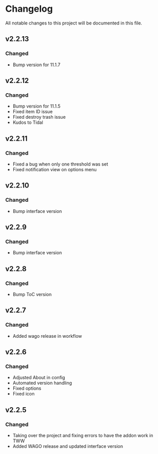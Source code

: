 # Changelog
All notable changes to this project will be documented in this file.

## v2.2.13
### Changed
- Bump version for 11.1.7

## v2.2.12
### Changed
- Bump version for 11.1.5
- Fixed item ID issue
- Fixed destroy trash issue
- Kudos to Tidal

## v2.2.11
### Changed
- Fixed a bug when only one threshold was set
- Fixed notification view on options menu

## v2.2.10
### Changed
- Bump interface version

## v2.2.9
### Changed
- Bump interface version

## v2.2.8
### Changed
- Bump ToC version

## v2.2.7
### Changed
- Added wago release in workflow

## v2.2.6
### Changed
 - Adjusted About in config
 - Automated version handling
 - Fixed options
 - Fixed icon

## v2.2.5
### Changed
 - Taking over the project and fixing errors to have the addon work in TWW
 - Added WAGO release and updated interface version